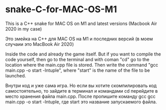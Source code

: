 # snake-C-for-MAC-OS-M1
This is a C++ snake for MAC OS on M1 and latest versions (Macbook Air 2020 in my case)

Это змейка на C++ для MAC OS на M1 и последних версий (в моем случаии это MacBook Air 2020)

Inside the code and already the game itself. But if you want to compile the code yourself, then go to the terminal and with coman "cd" go to the location where the main.cpp file is stored. Then write the command "gcc main.cpp -o start -lntuple", where "start" is the name of the file to be launched.

Внутри код и уже сама игра. Но если вы хотите скомпилировать код самостоятельно, то зайдите в терминал и командами cd перейдите в место хранения файла main.cpp. После пропишите команду gcc gcc main.cpp -o start -lntuple, где start это название запускаемого файла.
